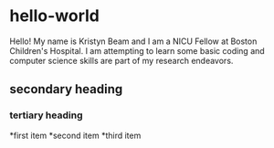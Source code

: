 # hello-world

Hello! My name is Kristyn Beam and I am a NICU Fellow at Boston Children's Hospital. I am attempting to learn some basic coding and computer science skills are part of my research endeavors. 
## secondary heading
### tertiary heading
*first item
*second item
*third item
